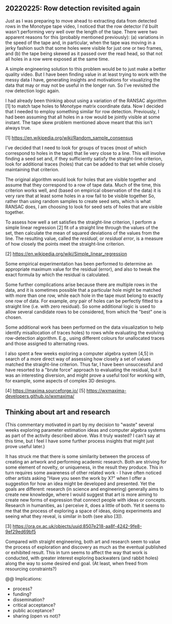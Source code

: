 <!-- 20220225-MC-journal-rowdetect-redux-again.md -->


## 20220225: Row detection revisited again

Just as I was preparing to move ahead to extracting data from detected rows in the Monotype tape video, I noticed that the row detector I'd built wasn't performing very well over the length of the tape.  There were two apparent reasons for this (probably mentioned previously): (a) variations in the speed of the tape and, in particular, when the tape was moving in a jerky fashion such that some holes were visible for just one or two frames, and (b) the tape being skewed as it passed over the read head, so that not all holes in a row were exposed at the same time.

A simple engineering solution to this problem would be to just make a better quality video.  But I have been finding value in at least trying to work with the messy data I have, generating insights and motivations for visualizing the data that may or may not be useful in the longer run.  So I've revisited the row detection logic again.

I had already been thinking about using a variation of the RANSAC algorithm [1] to match tape holes to Monotype matrix coordinate data.  Now I decided that I needed to employ something similar for row detection.  Previously, I had been assuming that all holes in a row would be jointly visible at some instant.  The tape skew problem mentioned above meant that this isn't always true.

[1] https://en.wikipedia.org/wiki/Random_sample_consensus

I've decided that I need to look for groups of traces (most of which correspond to holes in the tape) that lie very close to a line.  This will involve finding a seed set and, if they sufficiently satisfy the straight-line criterion, look for additional traces (holes) that can be added to that set while closely maintaining that criterion.

The original algorithm would look for holes that are visible together and assume that they correspond to a row  of tape data.  Much of the time,  this  criterion works well, and (based on empirical observation of the data) it is very rare that at least some holes in a row fail to be visible together   So, rather than using random samples to create seed sets, which is what RANSAC does, I am choosing to look for seed sets of holes that are visible together.

To assess how well a set satisfies the straight-line criterion, I perform a simple linear regression [2] fit of a straight line through the values of the set, then calculate the mean of squared deviations of the values from the line.  The resulting value, called the _residual_, or _residual error_, is a measure of how closely the points meet the straight-line criterion.  

[2] https://en.wikipedia.org/wiki/Simple_linear_regression

Some empirical experimentation has been performed to determine an appropriate maximum value for the residual (error), and also to tweak the exact formula by which the residual is calculated.

Some further complications arise because there are multiple rows in the data, and it is sometimes possible that a particular hole might be matched with more than one row, while each hole in the tape must belong to exactly one row of data.  For example, _any_ pair of holes can be perfectly fitted to a straight line (i.e. with zero residual).  So some additional logic is used to allow several candidate rows to be considered, from which the "best" one is chosen.

Some additional work has been performed on the data visualization to help identify misallocation of traces holes) to rows while evaluating the evolving row-detection algorithm.  E.g., using different colours for unallocated traces and those assigned to alternating rows.

I also spent a few weeks exploring a computer algebra system [4,5] in search of a more direct way of assessing how closely a set of values matched the straight-line criterion.  Thus far, I have been unsuccessful and have resorted to a "brute force" approach to evaluating the residual, but it was an interesting diversion, and might prove a useful tool for working with, for example, some aspects of complex 3D desiogns.

[4] https://maxima.sourceforge.io/
[5] https://wxmaxima-developers.github.io/wxmaxima/



## Thinking about art and research

(This commentary motivated in part by my decision to "waste" several weeks exploring parameter estimation ideas and computer algebra systems as part of the activity described above.  Was it truly wasted?  I can't say at this time, but I feel I have some further process insights that might just prove useful later.)

It has struck me that there is some similarity between the process of creating an artwork and performing academic research.  Both are striving for some element of novelty, or uniqueness, in the result they produce.  This in turn requires some awareness of other related work - I have often noticed other artists asking "Have you seen the work by X?" when I offer a suggestion for how an idea might be developed and presented.  Yet the goals are different:  research (in science and engineering) generally aims to create new knowledge, where I would suggest that art is more aiming to create new forms of expression that connect people with ideas or concepts.  Research in humanities, as I perceive it, does a little of both.  Yet it seems to me that the process of exploring a space of ideas, doing experiments and seeing what they reveal, is similar in both (see also [3]).

[3] https://ora.ox.ac.uk/objects/uuid:8507e218-aa8f-4242-9fe8-9ef29ed69bf5

Compared with straight engineering, both art and research seem to value the process of exploration and discovery as much as the eventual published or exhibited result.  This in turn seems to affect the way that work is conducted, with greater interest exploring backwaters (and rabbit holes) along the way to some desired end goal.  (At least, when freed from resourcing constraints?)

@@ Implications:

- process?
- funding?
- dissemination?
- critical acceptance?
- public acceptance?
- sharing (open vs not)?






